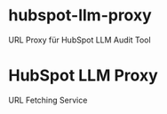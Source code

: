 # hubspot-llm-proxy
URL Proxy für HubSpot LLM Audit Tool
# HubSpot LLM Proxy
   URL Fetching Service
